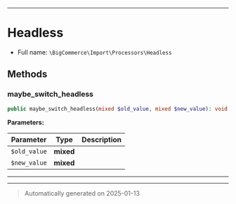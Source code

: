 ***

# Headless





* Full name: `\BigCommerce\Import\Processors\Headless`




## Methods


### maybe_switch_headless



```php
public maybe_switch_headless(mixed $old_value, mixed $new_value): void
```








**Parameters:**

| Parameter | Type | Description |
|-----------|------|-------------|
| `$old_value` | **mixed** |  |
| `$new_value` | **mixed** |  |





***


***
> Automatically generated on 2025-01-13

